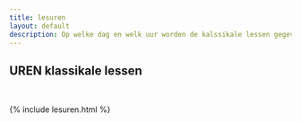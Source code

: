 ```yaml
---
title: lesuren
layout: default
description: Op welke dag en welk uur worden de kalssikale lessen gegeven.
---
```


<main id="top">
<section class="lesuren" id="lesuren">
  <div class="row">
    <h2>UREN klassikale lessen</h2>
    <br>
  </div>

  {% include lesuren.html %}
  <!-- hier moeten de lesuren terug komen te staan -->

  <!--
  <div class="row">
    <h2>Vakantiedagen</h2>
    <br>
    <p>12 februari 2024 tot en met 18 februari 2024: <strong>krokusvakantie</strong></p>
    <p>Dinsdag 27 februari 2024: <strong>pedagogische studiedag</strong></p>
    <p>1 april 2024 tot en met 14 april 2024: <strong>paasvakantie</strong></p>
    <p>Woensdag 1 mei 2024: dag van de arbeid – optreden de Kunstfabriek op de
    markt voor mensen met talent</p>

    <p>Donderdag 9 en vrijdag 10 mei 2024: Hemelvaartsdag</p>
    <p>20 mei 2024: <strong>Pinkstermaandag</strong></p>
    <p>1 juli 2024 tot en met 31 augustus 2024: <strong>zomervakantie</strong></p><br>
  </div>
  -->

</section>
</main>

